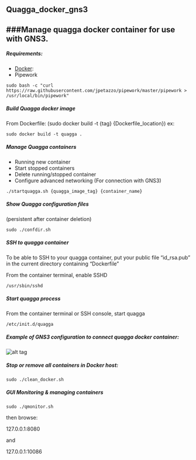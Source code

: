 ## Quagga_docker_gns3

###Manage quagga docker container for use with GNS3.
------
##### Requirements:
-  [Docker](https://docs.docker.com/installation/):
-  Pipework
```
sudo bash -c "curl https://raw.githubusercontent.com/jpetazzo/pipework/master/pipework > /usr/local/bin/pipework"
```



##### Build Quagga docker image

From Dockerfile:
(sudo docker build -t {tag} {Dockerfile_location})
ex:
```
sudo docker build -t quagga .
```





##### Manage Quagga containers
- Running new container
- Start stopped containers
- Delete running/stopped container
- Configure advanced networking (For connection with GNS3)

```
./startquagga.sh {quagga_image_tag} {container_name}
```





##### Show Quagga configuration files 
(persistent after container deletion)
```
sudo ./confdir.sh
```





##### SSH to quagga container
To be able to SSH to your quagga container, put your public file “id_rsa.pub” in the current directory containing “Dockerfile”

From the container terminal, enable SSHD
```
/usr/sbin/sshd
```





##### Start quagga process
From the container terminal or SSH console, start quagga
```
/etc/init.d/quagga
```





##### Example of GNS3 configuration to connect quagga docker container:

![alt tag](http://hpnouri.free.fr/git/Selection_015.png)





##### Stop or remove all containers in Docker host:
```
sudo ./clean_docker.sh
```



##### GUI Monitoring & managing containers
```
sudo ./qmonitor.sh
```
then browse:

127.0.0.1:8080

and

127.0.0.1:10086
